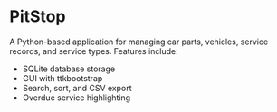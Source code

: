 # PitStop
A Python-based application for managing car parts, vehicles, service records, and service types. Features include:
- SQLite database storage
- GUI with ttkbootstrap
- Search, sort, and CSV export
- Overdue service highlighting
